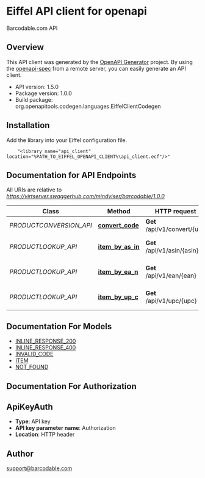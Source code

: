 # Eiffel API client for openapi

Barcodable.com API

## Overview
This API client was generated by the [OpenAPI Generator](https://openapi-generator.tech) project.  By using the [openapi-spec](https://openapis.org) from a remote server, you can easily generate an API client.

- API version: 1.5.0
- Package version: 1.0.0
- Build package: org.openapitools.codegen.languages.EiffelClientCodegen

## Installation
Add the library into your Eiffel configuration file.
```
    "<library name="api_client" location="%PATH_TO_EIFFEL_OPENAPI_CLIENT%\api_client.ecf"/>"
```

## Documentation for API Endpoints

All URIs are relative to *https://virtserver.swaggerhub.com/mindviser/barcodable/1.0.0*

Class | Method | HTTP request | Description
------------ | ------------- | ------------- | -------------
*PRODUCTCONVERSION_API* | [**convert_code**](docs/PRODUCTCONVERSION_API.md#convert_code) | **Get** /api/v1/convert/{upc | ean | asin} | Convert between UPC, EAN, and ASIN product codes.
*PRODUCTLOOKUP_API* | [**item_by_as_in**](docs/PRODUCTLOOKUP_API.md#item_by_as_in) | **Get** /api/v1/asin/{asin} | Find item by asin code
*PRODUCTLOOKUP_API* | [**item_by_ea_n**](docs/PRODUCTLOOKUP_API.md#item_by_ea_n) | **Get** /api/v1/ean/{ean} | Find item by UPC code
*PRODUCTLOOKUP_API* | [**item_by_up_c**](docs/PRODUCTLOOKUP_API.md#item_by_up_c) | **Get** /api/v1/upc/{upc} | Find item by UPC code


## Documentation For Models

 - [INLINE_RESPONSE_200](docs/INLINE_RESPONSE_200.md)
 - [INLINE_RESPONSE_400](docs/INLINE_RESPONSE_400.md)
 - [INVALID_CODE](docs/INVALID_CODE.md)
 - [ITEM](docs/ITEM.md)
 - [NOT_FOUND](docs/NOT_FOUND.md)


## Documentation For Authorization


## ApiKeyAuth

- **Type**: API key 
- **API key parameter name**: Authorization
- **Location**: HTTP header


## Author

support@barcodable.com

